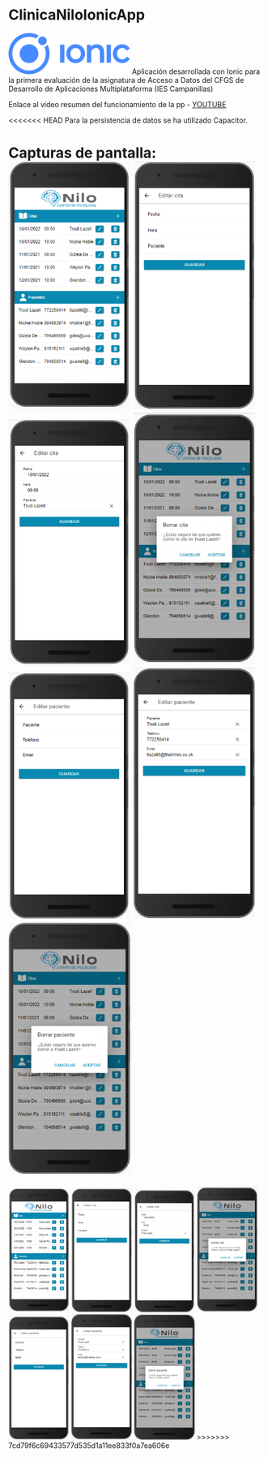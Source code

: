 # ClinicaNiloIonicApp

<img width="240px" src="./src/assets/capturas/ionic.png">
Aplicación desarrollada con Ionic para la primera evaluación de la asignatura de Acceso a Datos del CFGS de Desarrollo de Aplicaciones Multiplataforma (IES Campanillas)

Enlace al vídeo resumen del funcionamiento de la pp - [YOUTUBE](https://youtu.be/faZBctWYOQ0)

<<<<<<< HEAD
Para la persistencia de datos se ha utilizado Capacitor.

Capturas de pantalla:
<img width="240px" src="./src/assets/capturas/01_mainpage.png">
<img width="240px" src="./src/assets/capturas/02_nuevacita.png">
<img width="240px" src="./src/assets/capturas/03_editcita.png">
<img width="240px" src="./src/assets/capturas/04_borracita.png">
<img width="240px" src="./src/assets/capturas/05_nuevopaciente.png">
<img width="240px" src="./src/assets/capturas/06_editpaciente.png">
<img width="240px" src="./src/assets/capturas/07_borrapaciente.png">
=======
<img width="120px" src="./src/assets/capturas/01_mainpage.png">
<img width="120px" src="./src/assets/capturas/02_nuevacita.png">
<img width="120px" src="./src/assets/capturas/03_editcita.png">
<img width="120px" src="./src/assets/capturas/04_borracita.png">
<img width="120px" src="./src/assets/capturas/05_nuevopaciente.png">
<img width="120px" src="./src/assets/capturas/06_editpaciente.png">
<img width="120px" src="./src/assets/capturas/07_borrapaciente.png">
>>>>>>> 7cd79f6c69433577d535d1a11ee833f0a7ea606e
